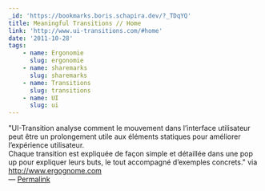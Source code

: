 ```yaml
---
_id: 'https://bookmarks.boris.schapira.dev/?_TDqYQ'
title: Meaningful Transitions // Home
link: 'http://www.ui-transitions.com/#home'
date: '2011-10-28'
tags:
    - name: Ergonomie
      slug: ergonomie
    - name: sharemarks
      slug: sharemarks
    - name: Transitions
      slug: transitions
    - name: UI
      slug: ui
---
```


&quot;UI-Transition analyse comment le mouvement dans l’interface utilisateur
peut être un prolongement utile aux éléments statiques pour améliorer
l’expérience utilisateur.<br /> Chaque transition est expliquée de façon simple
et détaillée dans une pop up pour expliquer leurs buts, le tout accompagné
d’exemples concrets.&quot; via
<a href="http://www.ergognome.com">http://www.ergognome.com</a> <br>&#8212;
<a href="https://bookmarks.boris.schapira.dev/?_TDqYQ" title="Permalink">Permalink</a>

